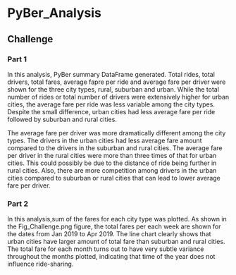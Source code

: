 # PyBer_Analysis

## Challenge
### Part 1
In this analysis, PyBer summary DataFrame generated. Total rides, total drivers, total fares, average fapre per ride and average fare per driver were shown for the three city types, rural, suburban and urban. While the total number of rides or total number of drivers were extensively higher for urban cities, the average fare per ride was less variable among the city types. Despite the small difference, urban cities had less average fare per ride followed by suburban and rural cities. 

The average fare per driver was more dramatically different among the city types. The drivers in the urban cities had less average fare amount compared to the drivers in the suburban and rural cities. The average fare per driver in the rural cities were more than three times of that for urban cities. This could possibly be due to the distance of ride being further in rural cities. Also, there are more competition among drivers in the urban cities compared to suburban or rural cities that can lead to lower average fare per driver.

### Part 2
In this analysis,sum of the fares for each city type was plotted. As shown in the Fig_Challenge.png figure, the total fares per each week are shown for the dates from Jan 2019 to Apr 2019. The line chart clearly shows that urban cities have larger amount of total fare than suburban and rural cities. The total fare for each month turns out to have very subtle variance throughout the months plotted, indicating that time of the year does not influence ride-sharing.  
